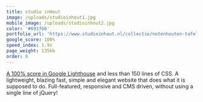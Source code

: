 ```yaml
---
title: studio inHout
image: /uploads/studioinhout1.jpg
mobile_image: /uploads/studioinhout2.jpg
color: '#691f66'
portfolio_url: 'https://www.studioinhout.nl/collectie/notenhouten-tafel/'
google_score: 100%
speed_index: 1.9s
page_weight: 135kb
order: 0
---
```


[A 100% score in Google Lighthouse](/blog/how-to-get-a-100-google-lighthouse-score/) and less than 150 lines of CSS. A lightweight, blazing fast, simple and elegant website that does what it is supposed to do. Full-featured, responsive and CMS driven, without using a single line of jQuery!